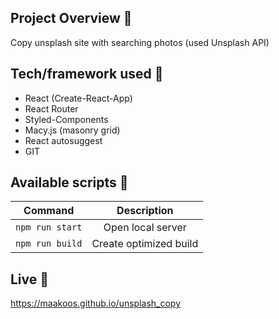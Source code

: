 ## Project Overview 🎉

Copy unsplash site with searching photos (used Unsplash API)

## Tech/framework used 🔧

- React (Create-React-App)
- React Router
- Styled-Components
- Macy.js (masonry grid)
- React autosuggest
- GIT

## Available scripts 💾

| Command         |      Description       |
| --------------- | :--------------------: |
| `npm run start` |   Open local server    |
| `npm run build` | Create optimized build |

## Live 📍

https://maakoos.github.io/unsplash_copy
